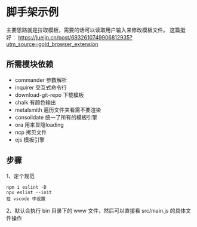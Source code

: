 # 脚手架示例
主要思路就是拉取模板，需要的话可以读取用户输入来修改模板文件。
这篇挺好： https://juejin.cn/post/6932610749906812935?utm_source=gold_browser_extension

## 所需模块依赖
- commander 参数解析
- inquirer 交互式命令行
- download-git-repo 下载模板
- chalk 有颜色输出
- metalsmith 遍历文件夹看需不要渲染
- consolidate 统一了所有的模板引擎
- ora 用来显隐loading
- ncp 拷贝文件
- ejs 模板引擎

## 步骤
1、定个规范
```
npm i eslint -D
npx eslint --init
在 vscode 中设置
```

2、默认会执行 bin 目录下的 www 文件，然后可以直接看 src/main.js 的具体文件操作

